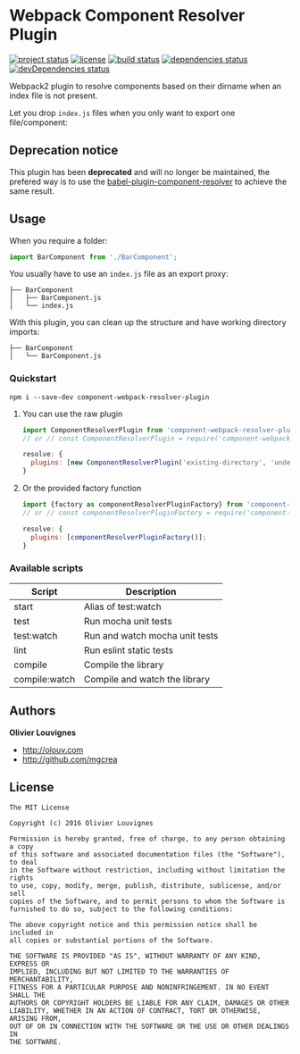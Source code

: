 # Webpack Component Resolver Plugin

[![project status](https://img.shields.io/badge/status-deprecated-red.svg?style=flat)](https://github.com/mgcrea/component-webpack-resolver-plugin) [![license](https://img.shields.io/github/license/mgcrea/component-webpack-resolver-plugin.svg?style=flat)](https://tldrlegal.com/license/mit-license) [![build status](http://img.shields.io/travis/mgcrea/component-webpack-resolver-plugin/master.svg?style=flat)](http://travis-ci.org/mgcrea/component-webpack-resolver-plugin) [![dependencies status](https://img.shields.io/david/mgcrea/component-webpack-resolver-plugin.svg?style=flat)](https://david-dm.org/mgcrea/component-webpack-resolver-plugin) [![devDependencies status](https://img.shields.io/david/dev/mgcrea/component-webpack-resolver-plugin.svg?style=flat)](https://david-dm.org/mgcrea/component-webpack-resolver-plugin#info=devDependencies)

Webpack2 plugin to resolve components based on their dirname when an index file is not present.

Let you drop `index.js` files when you only want to export one file/component:

## Deprecation notice

This plugin has been **deprecated** and will no longer be maintained, the prefered way is to use the [babel-plugin-component-resolver](https://github.com/mgcrea/babel-plugin-component-resolver) to achieve the same result.

## Usage

When you require a folder:

```js
import BarComponent from './BarComponent';
```

You usually have to use an `index.js` file as an export proxy:

```
├── BarComponent
│   ├── BarComponent.js
│   └── index.js
```

With this plugin, you can clean up the structure and have working directory imports:

```
├── BarComponent
│   └── BarComponent.js
```

### Quickstart

```
npm i --save-dev component-webpack-resolver-plugin
```

1.  You can use the raw plugin

    ```js
    import ComponentResolverPlugin from 'component-webpack-resolver-plugin';
    // or // const ComponentResolverPlugin = require('component-webpack-resolver-plugin').default;

    resolve: {
      plugins: [new ComponentResolverPlugin('existing-directory', 'undescribed-raw-file')];
    }
    ```

1.  Or the provided factory function

    ```js
    import {factory as componentResolverPluginFactory} from 'component-webpack-resolver-plugin';
    // or // const componentResolverPluginFactory = require('component-webpack-resolver-plugin').factory;

    resolve: {
      plugins: [componentResolverPluginFactory()];
    }
    ```

### Available scripts

| **Script**    | **Description**                |
| ------------- | ------------------------------ |
| start         | Alias of test:watch            |
| test          | Run mocha unit tests           |
| test:watch    | Run and watch mocha unit tests |
| lint          | Run eslint static tests        |
| compile       | Compile the library            |
| compile:watch | Compile and watch the library  |

## Authors

**Olivier Louvignes**

- http://olouv.com
- http://github.com/mgcrea

## License

```
The MIT License

Copyright (c) 2016 Olivier Louvignes

Permission is hereby granted, free of charge, to any person obtaining a copy
of this software and associated documentation files (the "Software"), to deal
in the Software without restriction, including without limitation the rights
to use, copy, modify, merge, publish, distribute, sublicense, and/or sell
copies of the Software, and to permit persons to whom the Software is
furnished to do so, subject to the following conditions:

The above copyright notice and this permission notice shall be included in
all copies or substantial portions of the Software.

THE SOFTWARE IS PROVIDED "AS IS", WITHOUT WARRANTY OF ANY KIND, EXPRESS OR
IMPLIED, INCLUDING BUT NOT LIMITED TO THE WARRANTIES OF MERCHANTABILITY,
FITNESS FOR A PARTICULAR PURPOSE AND NONINFRINGEMENT. IN NO EVENT SHALL THE
AUTHORS OR COPYRIGHT HOLDERS BE LIABLE FOR ANY CLAIM, DAMAGES OR OTHER
LIABILITY, WHETHER IN AN ACTION OF CONTRACT, TORT OR OTHERWISE, ARISING FROM,
OUT OF OR IN CONNECTION WITH THE SOFTWARE OR THE USE OR OTHER DEALINGS IN
THE SOFTWARE.
```
